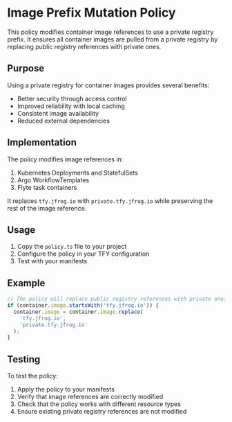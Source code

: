 # Image Prefix Mutation Policy

This policy modifies container image references to use a private registry prefix. It ensures all container images are pulled from a private registry by replacing public registry references with private ones.

## Purpose

Using a private registry for container images provides several benefits:
- Better security through access control
- Improved reliability with local caching
- Consistent image availability
- Reduced external dependencies

## Implementation

The policy modifies image references in:
1. Kubernetes Deployments and StatefulSets
2. Argo WorkflowTemplates
3. Flyte task containers

It replaces `tfy.jfrog.io` with `private.tfy.jfrog.io` while preserving the rest of the image reference.

## Usage

1. Copy the `policy.ts` file to your project
2. Configure the policy in your TFY configuration
3. Test with your manifests

## Example

```typescript
// The policy will replace public registry references with private ones
if (container.image.startsWith('tfy.jfrog.io')) {
  container.image = container.image.replace(
    'tfy.jfrog.io',
    'private.tfy.jfrog.io'
  );
}
```

## Testing

To test the policy:
1. Apply the policy to your manifests
2. Verify that image references are correctly modified
3. Check that the policy works with different resource types
4. Ensure existing private registry references are not modified